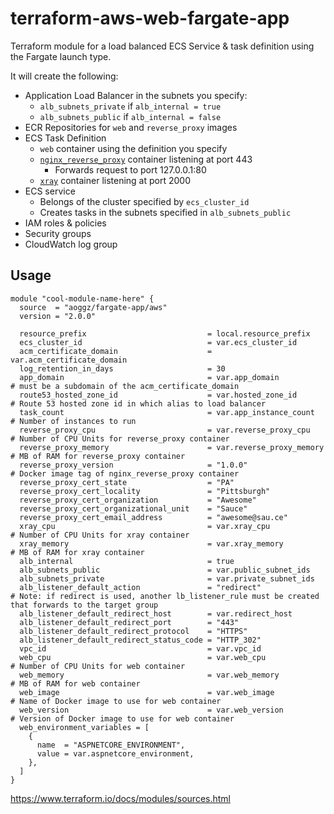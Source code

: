 # terraform-aws-web-fargate-app

Terraform module for a load balanced ECS Service & task definition using the Fargate launch type.

It will create the following:

- Application Load Balancer in the subnets you specify:
  - `alb_subnets_private` if `alb_internal = true`
  - `alb_subnets_public` if `alb_internal = false`
- ECR Repositories for `web` and `reverse_proxy` images
- ECS Task Definition
  - `web` container using the definition you specify
  - [`nginx_reverse_proxy`](https://github.com/aoggz/nginx-reverse-proxy) container listening at port 443
    - Forwards request to port 127.0.0.1:80
  - [`xray`](https://hub.docker.com/r/amazon/aws-xray-daemon) container listening at port 2000
- ECS service
  - Belongs of the cluster specified by `ecs_cluster_id`
  - Creates tasks in the subnets specified in `alb_subnets_public`
- IAM roles & policies
- Security groups
- CloudWatch log group

## Usage

```hcl
module "cool-module-name-here" {
  source  = "aoggz/fargate-app/aws"
  version = "2.0.0"

  resource_prefix                           = local.resource_prefix
  ecs_cluster_id                            = var.ecs_cluster_id
  acm_certificate_domain                    = var.acm_certificate_domain
  log_retention_in_days                     = 30
  app_domain                                = var.app_domain              # must be a subdomain of the acm_certificate_domain
  route53_hosted_zone_id                    = var.hosted_zone_id          # Route 53 hosted zone id in which alias to load balancer
  task_count                                = var.app_instance_count      # Number of instances to run
  reverse_proxy_cpu                         = var.reverse_proxy_cpu       # Number of CPU Units for reverse_proxy container
  reverse_proxy_memory                      = var.reverse_proxy_memory    # MB of RAM for reverse_proxy container
  reverse_proxy_version                     = "1.0.0"                     # Docker image tag of nginx_reverse_proxy container
  reverse_proxy_cert_state                  = "PA"
  reverse_proxy_cert_locality               = "Pittsburgh"
  reverse_proxy_cert_organization           = "Awesome"
  reverse_proxy_cert_organizational_unit    = "Sauce"
  reverse_proxy_cert_email_address          = "awesome@sau.ce"
  xray_cpu                                  = var.xray_cpu                # Number of CPU Units for xray container
  xray_memory                               = var.xray_memory             # MB of RAM for xray container
  alb_internal                              = true
  alb_subnets_public                        = var.public_subnet_ids
  alb_subnets_private                       = var.private_subnet_ids
  alb_listener_default_action               = "redirect"                  # Note: if redirect is used, another lb_listener_rule must be created that forwards to the target group
  alb_listener_default_redirect_host        = var.redirect_host
  alb_listener_default_redirect_port        = "443"
  alb_listener_default_redirect_protocol    = "HTTPS"
  alb_listener_default_redirect_status_code = "HTTP_302"
  vpc_id                                    = var.vpc_id
  web_cpu                                   = var.web_cpu                 # Number of CPU Units for web container
  web_memory                                = var.web_memory              # MB of RAM for web container
  web_image                                 = var.web_image               # Name of Docker image to use for web container
  web_version                               = var.web_version             # Version of Docker image to use for web container
  web_environment_variables = [
    {
      name  = "ASPNETCORE_ENVIRONMENT",
      value = var.aspnetcore_environment,
    },
  ]
}
```

https://www.terraform.io/docs/modules/sources.html

